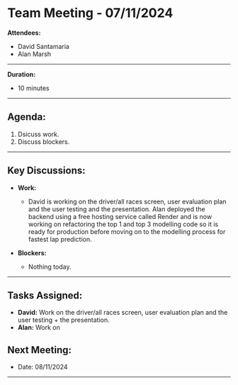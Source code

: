 # Team Meeting - 07/11/2024


**Attendees:**  
- David Santamaria
- Alan Marsh

---

**Duration:**
- 10 minutes

---

## Agenda:

1. Dsicuss work.
2. Discuss blockers.

---

## Key Discussions:

- **Work:**
  - David is working on the driver/all races screen, user evaluation plan and the user testing and the presentation. Alan deployed the backend using a free hosting service called Render and is now working on refactoring the top 1 and top 3 modelling code so it is ready for production before moving on to the modelling process for fastest lap prediction.

- **Blockers:**
  - Nothing today.

---

## Tasks Assigned:

- **David:** Work on the driver/all races screen, user evaluation plan and the user testing + the presentation.
- **Alan:** Work on 

## Next Meeting:
- Date: 08/11/2024

---